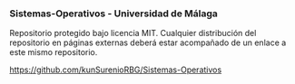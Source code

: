 ### Sistemas-Operativos - Universidad de Málaga
Repositorio protegido bajo licencia MIT. 
Cualquier distribución del repositorio en páginas externas deberá estar acompañado de un enlace a este mismo repositorio.

https://github.com/kunSurenioRBG/Sistemas-Operativos
